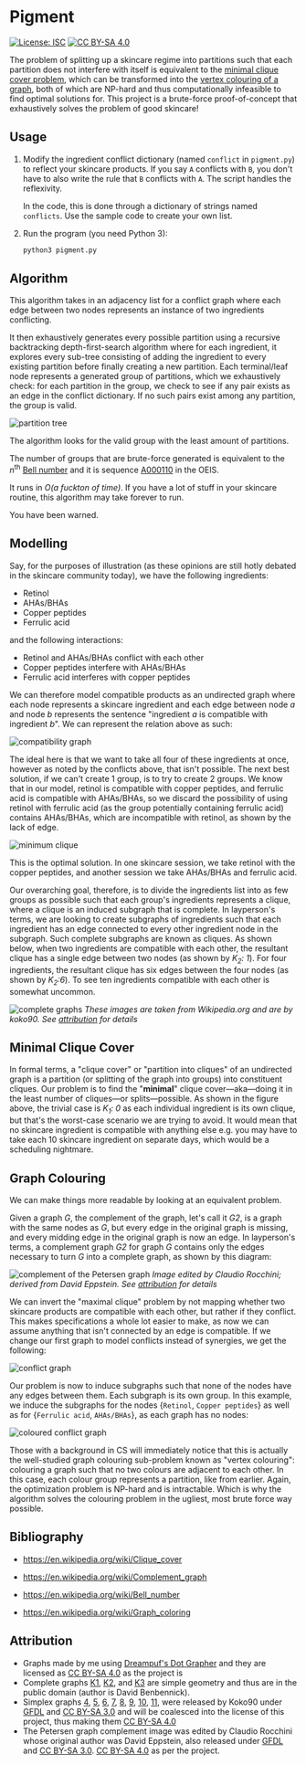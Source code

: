 # Pigment

[![License: ISC][isc_shield]][isc_link]
[![CC BY-SA 4.0][cc-by-shield]][cc-by]

The problem of splitting up a skincare regime into partitions such that each
partition does not interfere with itself is equivalent to the
[minimal clique cover problem][clique_cover_wp], which can be transformed into
the [vertex colouring of a graph][graph_colour_wp], both of which are NP-hard
and thus computationally infeasible to find optimal solutions for. This project
is a brute-force proof-of-concept that exhaustively solves the problem of good
skincare!

## Usage

1. Modify the ingredient conflict dictionary (named `conflict` in `pigment.py`)
   to reflect your skincare products. If you say `A` conflicts with `B`, you
   don't have to also write the rule that `B` conflicts with `A`. The script
   handles the reflexivity.

   In the code, this is done through a dictionary of strings named `conflicts`.
   Use the sample code to create your own list.

2. Run the program (you need Python 3):

   ```bash
   python3 pigment.py
   ```

## Algorithm

This algorithm takes in an adjacency list for a conflict graph where each edge
between two nodes represents an instance of two ingredients conflicting.

It then exhaustively generates every possible partition using a recursive
backtracking depth-first-search algorithm where for each ingredient, it
explores every sub-tree consisting of adding the ingredient to every existing
partition before finally creating a new partition. Each terminal/leaf node
represents a generated group of partitions, which we exhaustively check: for
each partition in the group, we check to see if any pair exists as an edge in
the conflict dictionary. If no such pairs exist among any partition, the group
is valid.

![partition tree](resources/partitions.svg)

The algorithm looks for the valid group with the least amount of partitions.

The number of groups that are brute-force generated is equivalent to the
_n_<sup>th</sup> [Bell number][bell_number_wp] and it is sequence
[A000110][num_seq] in the OEIS.

It runs in _O(a fuckton of time)_. If you have a lot of stuff in your skincare
routine, this algorithm may take forever to run.

You have been warned.

## Modelling

Say, for the purposes of illustration (as these opinions are still hotly
debated in the skincare community today), we have the following ingredients:

- Retinol
- AHAs/BHAs
- Copper peptides
- Ferrulic acid

and the following interactions:

- Retinol and AHAs/BHAs conflict with each other
- Copper peptides interfere with AHAs/BHAs
- Ferrulic acid interferes with copper peptides

We can therefore model compatible products as an undirected graph where each
node represents a skincare ingredient and each edge between node _a_ and node
_b_ represents the sentence "ingredient _a_ is compatible with ingredient _b_".
We can represent the relation above as such:

![compatibility graph](resources/compat_graph.svg)

The ideal here is that we want to take all four of these ingredients at once,
however as noted by the conflicts above, that isn't possible. The next best
solution, if we can't create 1 group, is to try to create 2 groups. We know
that in our model, retinol is compatible with copper peptides, and ferrulic
acid is compatible with AHAs/BHAs, so we discard the possibility of using
retinol with ferrulic acid (as the group potentially containing ferrulic acid)
contains AHAs/BHAs, which are incompatible with retinol, as shown by the lack
of edge.

![minimum clique](resources/min_clique.svg)

This is the optimal solution. In one skincare session, we take retinol with the
copper peptides, and another session we take AHAs/BHAs and ferrulic acid.

Our overarching goal, therefore, is to divide the ingredients list into as few
groups as possible such that each group's ingredients represents a clique,
where a clique is an induced subgraph that is complete. In layperson's terms,
we are looking to create subgraphs of ingredients such that each ingredient has
an edge connected to every other ingredient node in the subgraph. Such complete
subgraphs are known as cliques. As shown below, when two ingredients are
compatible with each other, the resultant clique has a single edge between two
nodes (as shown by _K<sub>2</sub>: 1_). For four ingredients, the resultant
clique has six edges between the four nodes (as shown by _K<sub>2</sub>:6_). To
see ten ingredients compatible with each other is somewhat uncommon.

![complete graphs](resources/complete_graphs.png)
_These images are taken from Wikipedia.org and are by koko90. See
[attribution](#Attribution) for details_

## Minimal Clique Cover

In formal terms, a "clique cover" or "partition into cliques" of an undirected
graph is a partition (or splitting of the graph into groups) into constituent
cliques. Our problem is to find the "**minimal**" clique cover—aka—doing it in
the least number of cliques—or splits—possible. As shown in the figure above,
the trivial case is _K<sub>1</sub>: 0_ as each individual ingredient is its own
clique, but that's the worst-case scenario we are trying to avoid. It would
mean that no skincare ingredient is compatible with anything else e.g. you
may have to take each 10 skincare ingredient on separate days, which would be a
scheduling nightmare.

## Graph Colouring

We can make things more readable by looking at an equivalent problem.

Given a graph _G_, the complement of the graph, let's call it _G2_, is a graph
with the same nodes as _G_, but every edge in the original graph is missing,
and every midding edge in the original graph is now an edge. In layperson's
terms, a complement graph _G2_ for graph _G_ contains only the edges necessary
to turn _G_ into a complete graph, as shown by this diagram:

![complement of the Petersen graph](resources/comp_petersen.jpg)
_Image edited by Claudio Rocchini; derived from David Eppstein. See
[attribution](#Attribution) for details_

We can invert the "maximal clique" problem by not mapping whether two skincare
products are compatible with each other, but rather if they conflict. This
makes specifications a whole lot easier to make, as now we can assume anything
that isn't connected by an edge is compatible. If we change our first graph to
model conflicts instead of synergies, we get the following:

![conflict graph](resources/conflict_graph.svg)

Our problem is now to induce subgraphs such that none of the nodes have any
edges between them. Each subgraph is its own group. In this example, we induce
the subgraphs for the nodes {`Retinol`, `Copper peptides`} as well as for
{`Ferrulic acid`, `AHAs/BHAs`}, as each graph has no nodes:

![coloured conflict graph](resources/coloured_conflicts.svg)

Those with a background in CS will immediately notice that this is actually the
well-studied graph colouring sub-problem known as "vertex colouring": colouring
a graph such that no two colours are adjacent to each other. In this case, each
colour group represents a partition, like from earlier. Again, the optimization
problem is NP-hard and is intractable. Which is why the algorithm solves the
colouring problem in the ugliest, most brute force way possible.

## Bibliography

- <https://en.wikipedia.org/wiki/Clique_cover>

- <https://en.wikipedia.org/wiki/Complement_graph>

- <https://en.wikipedia.org/wiki/Bell_number>

- <https://en.wikipedia.org/wiki/Graph_coloring>

## Attribution

- Graphs made by me using [Dreampuf's Dot Grapher][gv_link] and they are
  licensed as [CC BY-SA 4.0][cc-by] as the project is
- Complete graphs [K1][k1_link], [K2][k2_link], and [K3][k3_link] are simple
  geometry and thus are in the public domain (author is David Benbennick).
- Simplex graphs [4][s_4], [5][s_5], [6][s_6], [7][s_7], [8][s_8], [9][s_9],
  [10][s_10], [11][s_11], were released by Koko90 under [GFDL][gfdl] and
  [CC BY-SA 3.0][cc_by_sa_3_0] and will be coalesced into the license of this
  project, thus making them [CC BY-SA 4.0][cc-by]
- The Petersen graph complement image was edited by Claudio Rocchini whose
  original author was David Eppstein, also released under [GFDL][gfdl] and
  [CC BY-SA 3.0][cc_by_sa_3_0]. [CC BY-SA 4.0][cc-by] as per the project.

[isc_shield]: https://img.shields.io/badge/License-ISC-blue.svg
[isc_link]: https://opensource.org/licenses/ISC
[cc-by]: https://creativecommons.org/licenses/by-sa/4.0/
[cc-by-shield]: https://img.shields.io/badge/License-CC%20BY--SA%204.0-lightgrey.svg
[clique_cover_wp]: https://en.wikipedia.org/wiki/Clique_cover
[graph_colour_wp]: https://en.wikipedia.org/wiki/Graph_coloring#Vertex_coloring
[bell_number_wp]: https://en.wikipedia.org/wiki/Bell_number
[num_seq]: https://oeis.org/A000110
[gv_link]: https://dreampuf.github.io/GraphvizOnline/
[k1_link]: https://en.wikipedia.org/wiki/File:Complete_graph_K1.svg
[k2_link]: https://en.wikipedia.org/wiki/File:Complete_graph_K2.svg
[k3_link]: https://en.wikipedia.org/wiki/File:Complete_graph_K3.svg
[gfdl]: https://www.gnu.org/licenses/fdl-1.3.html
[s_4]: https://en.wikipedia.org/wiki/File:4-simplex_graph.svg
[s_5]: https://en.wikipedia.org/wiki/File:5-simplex_graph.svg
[s_6]: https://en.wikipedia.org/wiki/File:6-simplex_graph.svg
[s_7]: https://en.wikipedia.org/wiki/File:7-simplex_graph.svg
[s_8]: https://en.wikipedia.org/wiki/File:8-simplex_graph.svg
[s_9]: https://en.wikipedia.org/wiki/File:9-simplex_graph.svg
[s_10]: https://en.wikipedia.org/wiki/File:10-simplex_graph.svg
[s_11]: https://en.wikipedia.org/wiki/File:11-simplex_graph.svg
[cc_by_sa_3_0]: https://creativecommons.org/licenses/by-sa/3.0/deed.en
